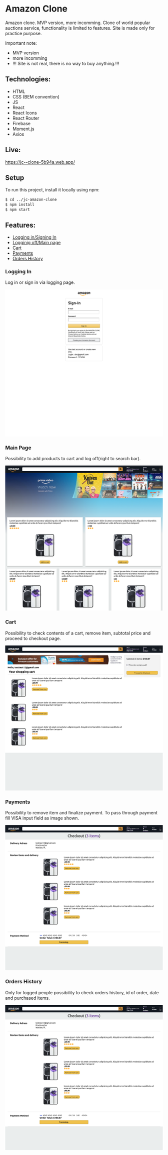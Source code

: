 # Amazon Clone

Amazon clone. MVP version, more incomming.
Clone of world popular auctions service, functionality is limited to features.
Site is made only for practice purpose.

Important note:

- MVP version
- more incomming
- !!! Site is not real, there is no way to buy anything.!!!

## Technologies:

- HTML
- CSS (BEM convention)
- JS
- React
- React Icons
- React Router
- Firebase
- Moment.js
- Axios

## Live:

https://jc--clone-5b94a.web.app/

## Setup

To run this project, install it locally using npm:

```
$ cd ../jc-amazon-clone
$ npm install
$ npm start
```

## Features:

- [Logging in/Signing In](#Logging-In)
- [Logginig off/Main page](#Main-Page)
- [Cart](#Cart)
- [Payments](#Payments)
- [Orders History](#Orders-History)

### Logging In

Log in or sign in via logging page.

![myImage](./src/assets/readme_img/login.png)

### Main Page

Possibility to add products to cart and log off(right to search bar).

![myImage](./src/assets/readme_img/main.png)

### Cart

Possibility to check contents of a cart, remove item, subtotal price and proceed to checkout page.

![myImage](./src/assets/readme_img/cart.png)

### Payments

Possibility to remove item and finalize payment.
To pass through payment fill VISA input field as image shown.

![myImage](./src/assets/readme_img/checkout.png)

### Orders History

Only for logged people possibility to check orders history, id of order, date and purchased items.

![myImage](./src/assets/readme_img/checkout.png)
